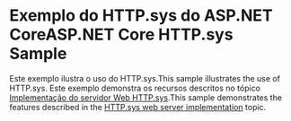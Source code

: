 # <a name="aspnet-core-httpsys-sample"></a><span data-ttu-id="b87ca-101">Exemplo do HTTP.sys do ASP.NET Core</span><span class="sxs-lookup"><span data-stu-id="b87ca-101">ASP.NET Core HTTP.sys Sample</span></span>

<span data-ttu-id="b87ca-102">Este exemplo ilustra o uso do HTTP.sys.</span><span class="sxs-lookup"><span data-stu-id="b87ca-102">This sample illustrates the use of HTTP.sys.</span></span> <span data-ttu-id="b87ca-103">Este exemplo demonstra os recursos descritos no tópico [Implementação do servidor Web HTTP.sys](https://docs.microsoft.com/aspnet/core/fundamentals/servers/httpsys).</span><span class="sxs-lookup"><span data-stu-id="b87ca-103">This sample demonstrates the features described in the [HTTP.sys web server implementation](https://docs.microsoft.com/aspnet/core/fundamentals/servers/httpsys) topic.</span></span>

